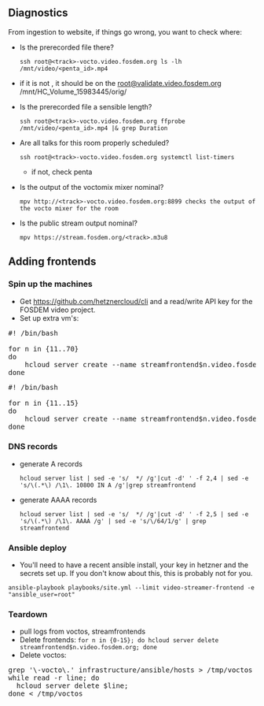 ## Diagnostics
From ingestion to website, if things go wrong, you want to check where:
- Is the prerecorded file there?

  ```ssh root@<track>-vocto.video.fosdem.org ls -lh /mnt/video/<penta_id>.mp4```
 - if it is not , it should be on the root@validate.video.fosdem.org  /mnt/HC_Volume_15983445/orig/ 
- Is the prerecorded file a sensible length?

  ```ssh root@<track>-vocto.video.fosdem.org ffprobe /mnt/video/<penta_id>.mp4 |& grep Duration```
- Are all talks for this room properly scheduled?

  ```ssh root@<track>-vocto.video.fosdem.org systemctl list-timers```
  - if not, check penta 
- Is the output of the voctomix mixer nominal?

  ```mpv http://<track>-vocto.video.fosdem.org:8899 checks the output of the vocto mixer for the room```
- Is the public stream output nominal?

  ```mpv https://stream.fosdem.org/<track>.m3u8```

## Adding frontends
### Spin up the machines
- Get https://github.com/hetznercloud/cli and a read/write API key for the FOSDEM video project.
- Set up extra vm's:

<pre>
#! /bin/bash

for n in {11..70}
do
	hcloud server create --name streamfrontend$n.video.fosdem.org --image debian-10 --datacenter fsn1-dc14 --type cx21 --network video-int --ssh-key vk --ssh-key mark@looksaus --ssh-key gerry@fosdem.org
done
</pre>


<pre>
#! /bin/bash

for n in {11..15}
do
	hcloud server create --name streamfrontend$n.video.fosdem.org --image debian-10 --datacenter hel1-dc2 --type cx21 --network video-int --ssh-key vk --ssh-key mark@looksaus --ssh-key gerry@fosdem.org
done
</pre>




### DNS records

- generate A records

  ```hcloud server list | sed -e 's/  */ /g'|cut -d' ' -f 2,4 | sed -e 's/\(.*\) /\1\. 10800 IN A /g'|grep streamfrontend```

- generate AAAA records

  ```hcloud server list | sed -e 's/  */ /g'|cut -d' ' -f 2,5 | sed -e 's/\(.*\) /\1\. AAAA /g' | sed -e 's/\/64/1/g' | grep streamfrontend```

### Ansible deploy
- You'll need to have a recent ansible install, your key in hetzner and the secrets set up. If you don't know about this, this is probably not for you.

```ansible-playbook playbooks/site.yml --limit video-streamer-frontend -e "ansible_user=root"```

### Teardown
- pull logs from voctos, streamfrontends
- Delete frontends:
 ```for n in {0-15}; do hcloud server delete streamfrontend$n.video.fosdem.org; done```
- Delete voctos:
<pre>
grep '\-vocto\.' infrastructure/ansible/hosts > /tmp/voctos
while read -r line; do
  hcloud server delete $line;
done < /tmp/voctos
</pre>
